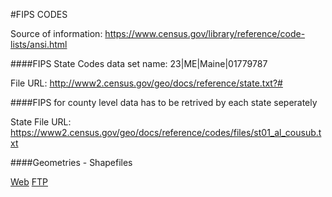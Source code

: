 #FIPS CODES

Source of information: https://www.census.gov/library/reference/code-lists/ansi.html

####FIPS State Codes data set name: 23|ME|Maine|01779787

File URL: http://www2.census.gov/geo/docs/reference/state.txt?#

####FIPS for county level data has to be retrived by each state seperately

State File URL: https://www2.census.gov/geo/docs/reference/codes/files/st01_al_cousub.txt

####Geometries - Shapefiles

[Web](https://www.census.gov/geographies/mapping-files/time-series/geo/tiger-line-file.html)
[FTP](https://www2.census.gov/geo/tiger/TIGER2019/)